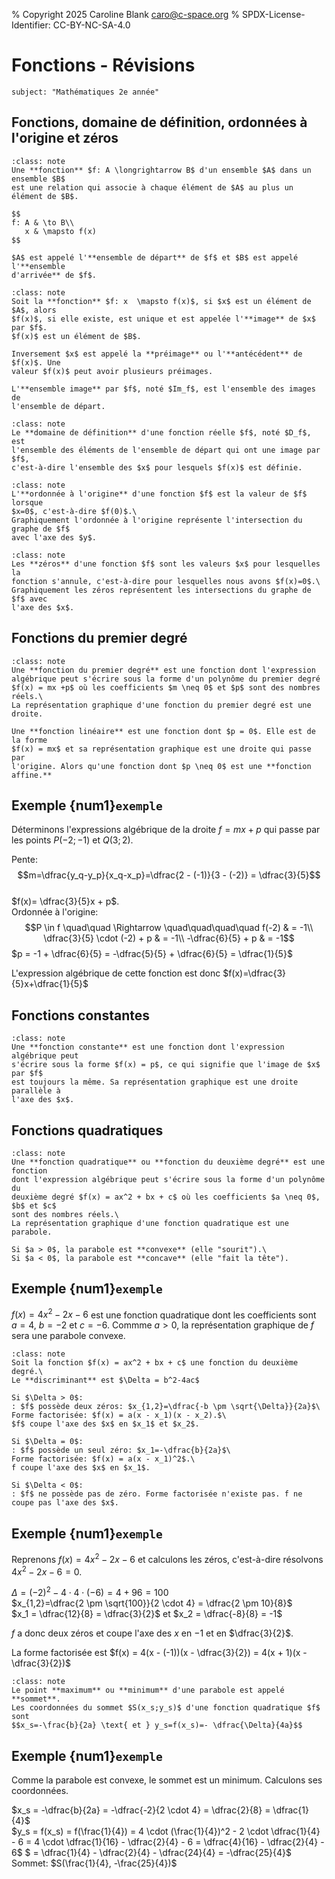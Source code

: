 % Copyright 2025 Caroline Blank <caro@c-space.org>
% SPDX-License-Identifier: CC-BY-NC-SA-4.0

# Fonctions - Révisions

```{metadata}
subject: "Mathématiques 2e année"
```

## Fonctions, domaine de définition, ordonnées à l'origine et zéros

```{admonition} Définition
:class: note
Une **fonction** $f: A \longrightarrow B$ d'un ensemble $A$ dans un ensemble $B$
est une relation qui associe à chaque élément de $A$ au plus un élément de $B$.

$$
f: A & \to B\\
   x & \mapsto f(x)
$$

$A$ est appelé l'**ensemble de départ** de $f$ et $B$ est appelé l'**ensemble
d'arrivée** de $f$.
```

```{admonition} Définition
:class: note
Soit la **fonction** $f: x  \mapsto f(x)$, si $x$ est un élément de $A$, alors
$f(x)$, si elle existe, est unique et est appelée l'**image** de $x$ par $f$.
$f(x)$ est un élément de $B$.

Inversement $x$ est appelé la **préimage** ou l'**antécédent** de $f(x)$. Une
valeur $f(x)$ peut avoir plusieurs préimages.

L'**ensemble image** par $f$, noté $Im_f$, est l'ensemble des images de
l'ensemble de départ.
```

```{admonition} Définition
:class: note
Le **domaine de définition** d'une fonction réelle $f$, noté $D_f$, est
l'ensemble des éléments de l'ensemble de départ qui ont une image par $f$,
c'est-à-dire l'ensemble des $x$ pour lesquels $f(x)$ est définie.
```

```{admonition} Définition
:class: note
L'**ordonnée à l'origine** d'une fonction $f$ est la valeur de $f$ lorsque
$x=0$, c'est-à-dire $f(0)$.\
Graphiquement l'ordonnée à l'origine représente l'intersection du graphe de $f$
avec l'axe des $y$.
```

```{admonition} Définition
:class: note
Les **zéros** d'une fonction $f$ sont les valeurs $x$ pour lesquelles la
fonction s'annule, c'est-à-dire pour lesquelles nous avons $f(x)=0$.\
Graphiquement les zéros représentent les intersections du graphe de $f$ avec
l'axe des $x$.
```

## Fonctions du premier degré

```{admonition} Définition
:class: note
Une **fonction du premier degré** est une fonction dont l'expression
algébrique peut s'écrire sous la forme d'un polynôme du premier degré
$f(x) = mx +p$ où les coefficients $m \neq 0$ et $p$ sont des nombres réels.\
La représentation graphique d'une fonction du premier degré est une droite.

Une **fonction linéaire** est une fonction dont $p = 0$. Elle est de la forme
$f(x) = mx$ et sa représentation graphique est une droite qui passe par
l'origine. Alors qu'une fonction dont $p \neq 0$ est une **fonction affine.**
```

## Exemple {num1}`exemple`

Déterminons l'expressions algébrique de la droite $f = mx + p$ qui passe par les points
$P(-2;-1)$ et $Q(3;2)$.

Pente:
$$m=\dfrac{y_q-y_p}{x_q-x_p}=\dfrac{2 - (-1)}{3 - (-2)} = \dfrac{3}{5}$$\
$f(x)= \dfrac{3}{5}x + p$.\
Ordonnée à l'origine:
$$P \in f \quad\quad \Rightarrow \quad\quad\quad\quad f(-2) & = -1\\
\dfrac{3}{5} \cdot (-2) + p & = -1\\
-\dfrac{6}{5} + p & = -1$$
$p = -1 + \dfrac{6}{5} = -\dfrac{5}{5} + \dfrac{6}{5} = \dfrac{1}{5}$

L'expression algébrique de cette fonction est donc $f(x)=\dfrac{3}{5}x+\dfrac{1}{5}$


## Fonctions constantes

```{admonition} Définition
:class: note
Une **fonction constante** est une fonction dont l'expression algébrique peut
s'écrire sous la forme $f(x) = p$, ce qui signifie que l'image de $x$ par $f$
est toujours la même. Sa représentation graphique est une droite parallèle à
l'axe des $x$.
```

## Fonctions quadratiques

```{admonition} Définition
:class: note
Une **fonction quadratique** ou **fonction du deuxième degré** est une fonction
dont l'expression algébrique peut s'écrire sous la forme d'un polynôme du
deuxième degré $f(x) = ax^2 + bx + c$ où les coefficients $a \neq 0$, $b$ et $c$
sont des nombres réels.\
La représentation graphique d'une fonction quadratique est une parabole.

Si $a > 0$, la parabole est **convexe** (elle "sourit").\
Si $a < 0$, la parabole est **concave** (elle "fait la tête").
```

## Exemple {num1}`exemple`

$f(x) = 4x^2 - 2x - 6$ est une fonction quadratique dont les coefficients sont
$a = 4$, $b = -2$ et $c = -6$.
Commme $a > 0$, la représentation graphique de $f$ sera une parabole convexe.

```{admonition} Théorème
:class: note
Soit la fonction $f(x) = ax^2 + bx + c$ une fonction du deuxième degré.\
Le **discriminant** est $\Delta = b^2-4ac$

Si $\Delta > 0$:
: $f$ possède deux zéros: $x_{1,2}=\dfrac{-b \pm \sqrt{\Delta}}{2a}$\
Forme factorisée: $f(x) = a(x - x_1)(x - x_2).$\
$f$ coupe l'axe des $x$ en $x_1$ et $x_2$.

Si $\Delta = 0$:
: $f$ possède un seul zéro: $x_1=-\dfrac{b}{2a}$\
Forme factorisée: $f(x) = a(x - x_1)^2$.\
f coupe l'axe des $x$ en $x_1$.

Si $\Delta < 0$:
: $f$ ne possède pas de zéro. Forme factorisée n'existe pas. f ne
coupe pas l'axe des $x$.
```

## Exemple {num1}`exemple`

Reprenons $f(x) = 4x^2 - 2x - 6$ et calculons les zéros, c'est-à-dire résolvons
$4x^2 - 2x - 6 = 0$.

$\Delta = (-2)^2 - 4 \cdot 4 \cdot (-6) = 4 + 96 = 100$\
$x_{1,2}=\dfrac{2 \pm \sqrt{100}}{2 \cdot 4} = \dfrac{2 \pm 10}{8}$\
$x_1 = \dfrac{12}{8} = \dfrac{3}{2}$ et $x_2 = \dfrac{-8}{8} = -1$

$f$ a donc deux zéros et coupe l'axe des $x$ en $-1$ et en $\dfrac{3}{2}$.

La forme factorisée est $f(x) = 4(x - (-1))(x - \dfrac{3}{2}) = 4(x + 1)(x - \dfrac{3}{2})$

```{admonition} Théorème
:class: note
Le point **maximum** ou **minimum** d'une parabole est appelé **sommet**.
Les coordonnées du sommet $S(x_s;y_s)$ d'une fonction quadratique $f$ sont
$$x_s=-\frac{b}{2a} \text{ et } y_s=f(x_s)=- \dfrac{\Delta}{4a}$$
```

## Exemple {num1}`exemple`

Comme la parabole est convexe, le sommet est un minimum. Calculons ses
coordonnées.

$x_s = -\dfrac{b}{2a} = -\dfrac{-2}{2 \cdot 4} = \dfrac{2}{8} = \dfrac{1}{4}$\
$y_s = f(x_s) = f(\frac{1}{4}) = 4 \cdot (\frac{1}{4})^2 - 2 \cdot \dfrac{1}{4} - 6 = 4 \cdot \dfrac{1}{16} - \dfrac{2}{4} - 6 = \dfrac{4}{16} - \dfrac{2}{4} - 6$
$ = \dfrac{1}{4} - \dfrac{2}{4} - \dfrac{24}{4} = -\dfrac{25}{4}$\
Sommet: $S(\frac{1}{4}, -\frac{25}{4})$
